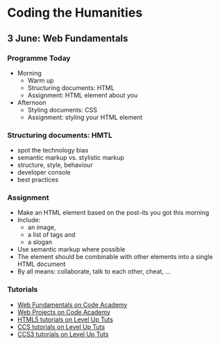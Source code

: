 # Coding the Humanities

## 3 June: Web Fundamentals

### Programme Today

+ Morning
  + Warm up
  + Structuring documents: HTML
  + Assignment: HTML element about you
+ Afternoon
  + Styling documents: CSS
  + Assignment: styling your HTML element

### Structuring documents: HMTL

+ spot the technology bias
+ semantic markup vs. stylistic markup
+ structure, style, behaviour
+ developer console
+ best practices

### Assignment

+ Make an HTML element based on the post-its you got this morning
+ Include: 
  + an image,
  + a list of tags and
  + a slogan
+ Use semantic markup where possible
+ The element should be combinable with other elements into a single HTML document
+ By all means: collaborate, talk to each other, cheat, ...

### Tutorials

+ [Web Fundamentals on Code Academy](http://www.codecademy.com/tracks/web)
+ [Web Projects on Code Academy](http://www.codecademy.com/tracks/projects)
+ [HTML5 tutorials on Level Up Tuts](http://leveluptuts.com/tutorials/html5-tutorials)
+ [CCS tutorials on Level Up Tuts](http://leveluptuts.com/tutorials/css-tutorials)
+ [CCS3 tutorials on Level Up Tuts](http://leveluptuts.com/tutorials/css3-tutorials)



